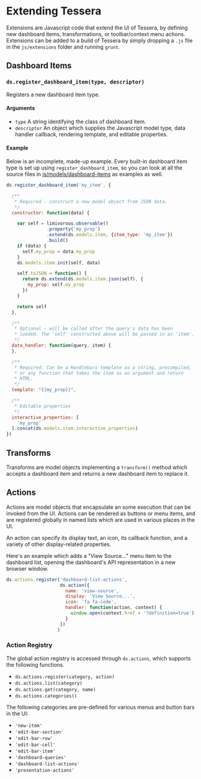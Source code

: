 # Extending Tessera

Extensions are Javascript code that extend the UI of Tessera, by
defining new dashboard items, transformations, or toolbar/context menu
actions. Extensions can be added to a build of Tessera by simply
dropping a `.js` file in the `js/extensions` folder and running
`grunt`.

## Dashboard Items

### `ds.register_dashboard_item(type, descriptor)`

Registers a new dashboard item type.

#### Arguments

* `type` A string identifying the class of dashboard item.
* `descriptor` An object which supplies the Javascript model type, data handler callback, rendering template, and editable properties.

#### Example

Below is an incomplete, made-up example. Every built-in dashboard item
type is set up using `register_dashboard_item`, so you can look at all
the source files in
[js/models/dashboard-items](../js/models/dashboard-items) as examples
as well.

```javascript
ds.register_dashboard_item('my_item', {

  /**
   * Required - construct a new model object from JSON data.
   */
  constructor: function(data) {

    var self = limivorous.observable()
               .property('my_prop')
               .extend(ds.models.item, {item_type: 'my_item'})
               .build()
    if (data) {
      self.my_prop = data.my_prop
    }
    ds.models.item.init(self, data)

    self.toJSON = function() {
      return ds.extend(ds.models.item.json(self), {
        my_prop: self.my_prop
      })
    }

    return self
  },

  /**
   * Optional - will be called after the query's data has been
   * loaded. The 'self' constructed above will be passed in as 'item'.
   */
  data_handler: function(query, item) {
  },

  /**
   * Required. Can be a Handlebars template as a string, precompiled,
   * or any function that takes the item as an argument and return
   * HTML.
   */
  template: "{{my_prop}}",

  /**
   * Editable properties
   */
  interactive_properties: [
    'my_prop'
  ].concat(ds.models.item.interactive_properties)
})
```

## Transforms

Transforms are model objects implementing a `transform()` method which
accepts a dashboard item and returns a new dashboard item to replace
it.

## Actions

Actions are model objects that encapsulate an some execution that can
be invoked from the UI. Actions can be rendered as buttons or menu
items, and are registered globally in named lists which are used in
various places in the UI.

An action can specify its display text, an icon, its callback
function, and a variety of other display-related properties.

Here's an example which adds a "View Source..." menu item to the
dashboard list, opening the dashboard's API representation in a new
browser window.

```javascript
ds.actions.register('dashboard-list-actions',
                    ds.action({
                      name: 'view-source',
                      display: 'View Source...',
                      icon: 'fa fa-code',
                      handler: function(action, context) {
                        window.open(context.href + '?definition=true')
                      }
                    })
                   )
```

### Action Registry

The global action registry is accessed through `ds.actions`, which
supports the following functions.

* `ds.actions.register(category, action)`
* `ds.actions.list(category)`
* `ds.actions.get(category, name)`
* `ds.actions.categories()`

The following categories are pre-defined for various menus and button
bars in the UI:

* `'new-item'`
* `'edit-bar-section'`
* `'edit-bar-row'`
* `'edit-bar-cell'`
* `'edit-bar-item'`
* `'dashboard-queries'`
* `'dashboard-list-actions'`
* `'presentation-actions'`
